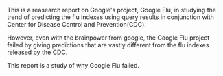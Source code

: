 This is a reasearch report on Google's project, Google Flu, in studying the trend of predicting the flu indexes using query results in conjunction with Center for Disease Control and Prevention(CDC).

However, even with the brainpower from google, the Google Flu project failed by giving predictions that are vastly different from the flu indexes released by the CDC.

This report is a study of why Google Flu failed.
